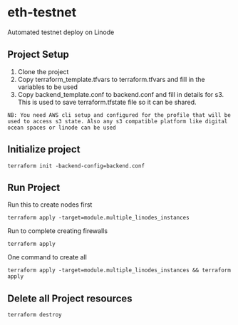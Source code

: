 # eth-testnet

Automated testnet deploy on Linode

## Project Setup

1. Clone the project
2. Copy terraform_template.tfvars to terraform.tfvars and fill in the variables to be used
3. Copy backend_template.conf to backend.conf and fill in details for s3. This is used to save terraform.tfstate file so it can be shared. 

`NB: You need AWS cli setup and configured for the profile that will be used to access s3 state. Also any s3 compatible platform like digital ocean spaces or linode can be used`


## Initialize project

`terraform init -backend-config=backend.conf`

## Run Project

Run this to create nodes first

`terraform apply -target=module.multiple_linodes_instances`

Run to complete creating firewalls

`terraform apply`

One command to create all

`terraform apply -target=module.multiple_linodes_instances && terraform apply`

## Delete all Project resources

`terraform destroy`
